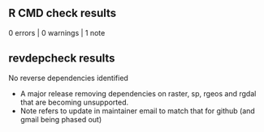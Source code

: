 ## R CMD check results

0 errors | 0 warnings | 1 note

## revdepcheck results

No reverse dependencies identified

* A major release removing dependencies on raster, sp, rgeos and rgdal that are becoming unsupported.
* Note refers to update in maintainer email to match that for github (and gmail being phased out)
